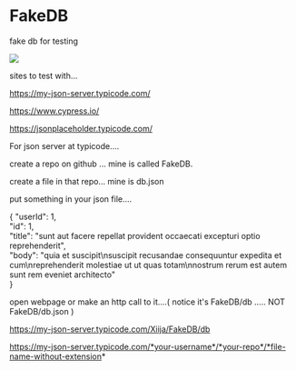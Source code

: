 # FakeDB
fake db for testing

<img src="/funkybadge.svg">

sites to test with...

https://my-json-server.typicode.com/

https://www.cypress.io/

https://jsonplaceholder.typicode.com/


 For json server at typicode....
 
 create a repo on github ... mine is called FakeDB.
 
 create a file in that repo... mine is db.json
 
 put something in your json file....
 
 
 {
  "userId": 1,<br>
  "id": 1,<br>
  "title": "sunt aut facere repellat provident occaecati excepturi optio reprehenderit",<br>
  "body": "quia et suscipit\nsuscipit recusandae consequuntur expedita et cum\nreprehenderit molestiae ut ut quas totam\nnostrum rerum est autem sunt rem eveniet architecto"<br>
}


 open webpage or make an http call to it....( notice it's FakeDB/db ..... NOT FakeDB/db.json )
 
 https://my-json-server.typicode.com/Xiija/FakeDB/db
 
 
 https://my-json-server.typicode.com/*your-username*/*your-repo*/*file-name-without-extension*

